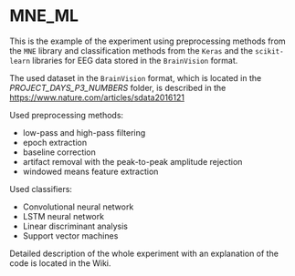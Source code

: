 # MNE_ML

This is the example of the experiment using preprocessing methods from the `MNE` library and classification methods from the `Keras` and the `scikit-learn` libraries for EEG data stored in the `BrainVision` format.

The used dataset in the `BrainVision` format, which is located in the _PROJECT_DAYS_P3_NUMBERS_ folder, is described in the https://www.nature.com/articles/sdata2016121

Used preprocessing methods:
- low-pass and high-pass filtering
- epoch extraction
- baseline correction
- artifact removal with the peak-to-peak amplitude rejection
- windowed means feature extraction

Used classifiers:
- Convolutional neural network
- LSTM neural network
- Linear discriminant analysis
- Support vector machines

Detailed description of the whole experiment with an explanation of the code is located in the Wiki.
